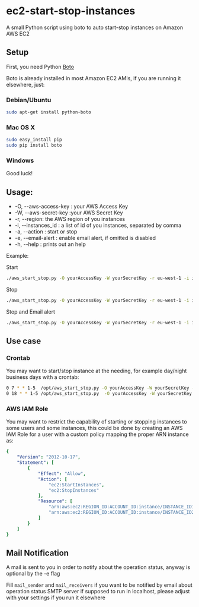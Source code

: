 # ec2-start-stop-instances

A small Python script using boto to auto start-stop instances on Amazon AWS EC2

## Setup

First, you need Python [Boto](https://github.com/boto/boto)

Boto is already installed in most Amazon EC2 AMIs, if you are running it elsewhere, just:

### Debian/Ubuntu

```bash
sudo apt-get install python-boto
```
### Mac OS X

```bash
sudo easy_install pip
sudo pip install boto
```

### Windows

Good luck!

## Usage:

* -O, --aws-access-key : your AWS Access Key
* -W, --aws-secret-key :your AWS Secret Key
* -r, --region: the AWS region of you instances 
* -i, --instances_id : a list of id of you instances, separated by comma
* -a, --action : start or stop
* -e, --email-alert : enable email alert, if omitted is disabled
* -h, --help : prints out an help

Example:

Start
```bash
./aws_start_stop.py -O yourAccessKey -W yourSecretKey -r eu-west-1 -i i-caf3b4be,i-deadb33f -a start
```

Stop
```bash
./aws_start_stop.py -O yourAccessKey -W yourSecretKey -r eu-west-1 -i i-c4febab3 -a stop
```

Stop and Email alert
```bash
./aws_start_stop.py -O yourAccessKey -W yourSecretKey -r eu-west-1 -i i-c4febab3 -a stop -e
```
## Use case

### Crontab 

You may want to start/stop instance at the needing, for example day/night business days with a crontab:

```bash
0 7 * * 1-5  /opt/aws_start_stop.py -O yourAccessKey -W yourSecretKey -r eu-west-1 -i i-caf3b4be,i-deadb33f -a start -e >/dev/null 2>&1
0 18 * * 1-5 /opt/aws_start_stop.py  -O yourAccessKey -W yourSecretKey -r eu-west-1 -i i-caf3b4be,i-deadb33f -a stop -e >/dev/null 2>&1
```

### AWS IAM Role

You may want to restrict the capability of starting or stopping instances to some users and some instances, this could be done by creating an AWS IAM Role for a user with a custom policy mapping the proper ARN instance as:

```yaml
{
    "Version": "2012-10-17",
    "Statement": [
        {
            "Effect": "Allow",
            "Action": [
                "ec2:StartInstances",
                "ec2:StopInstances"
            ],
            "Resource": [
                "arn:aws:ec2:REGION_ID:ACCOUNT_ID:instance/INSTANCE_ID1"
                "arn:aws:ec2:REGION_ID:ACCOUNT_ID:instance/INSTANCE_ID2",
            ]
        }
    ]
}
```



## Mail Notification

A mail is sent to you in order to notify about the operation status, anyway is optional by the -e flag

Fill ```mail_sender``` and ```mail_receivers``` if you want to be notified by email about operation status
SMTP server if supposed to run in localhost, please adjust with your settings if you run it elsewhere

